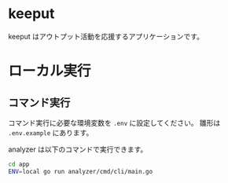 # keeput

keeput はアウトプット活動を応援するアプリケーションです。

# ローカル実行

## コマンド実行

コマンド実行に必要な環境変数を `.env` に設定してください。
雛形は `.env.example` にあります。

analyzer は以下のコマンドで実行できます。

```bash
cd app
ENV=local go run analyzer/cmd/cli/main.go
```
